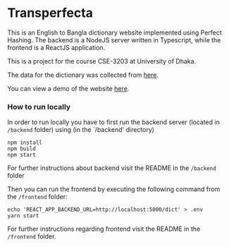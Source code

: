 # Transperfecta

This is an English to Bangla dictionary website implemented using Perfect Hashing. 
The backend is a NodeJS server written in Typescript, while the frontend is a ReactJS application.

This is a project for the course CSE-3203 at University of Dhaka.

The data for the dictionary was collected from [here](https://github.com/MinhasKamal/BengaliDictionary).

You can view a demo of the website [here](https://transperfecta.herokuapp.com/).

### How to run locally

In order to run locally you have to first run the backend server (located in `/backend` folder) using (in the `/backend' directory)
```
npm install
npm build
npm start
```
For further instructions about backend visit the README in the `/backend` folder

Then you can run the frontend by executing the following command from the `/frontend` folder:
```
echo 'REACT_APP_BACKEND_URL=http://localhost:5000/dict' > .env
yarn start
```

For further instructions regarding frontend visit the README in the `/frontend` folder.
